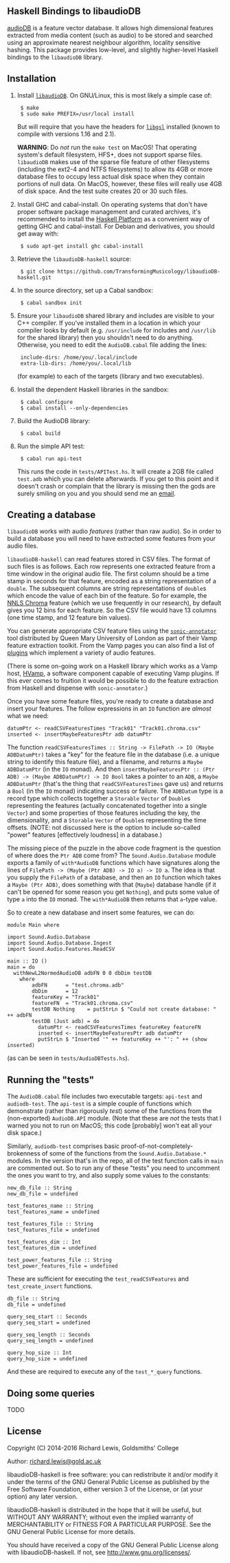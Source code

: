 ## Haskell Bindings to libaudioDB

[audioDB](https://github.com/TransformingMusicology/audiodb) is a
feature vector database. It allows high dimensional features extracted
from media content (such as audio) to be stored and searched using an
approximate nearest neighbour algorithm, locality sensitive
hashing. This package provides low-level, and slightly higher-level
Haskell bindings to the `libaudioDB` library.

## Installation

1. Install
   [`libaudioDB`](https://github.com/TransformingMusicology/libaudiodb). On
   GNU/Linux, this is most likely a simple case of:

        $ make
        $ sudo make PREFIX=/usr/local install

   But will require that you have the headers for
   [`libgsl`](http://www.gnu.org/software/gsl/) installed (known to
   compile with versions 1.16 and 2.1).

   **WARNING**: Do *not* run the `make test` on MacOS! That operating
     system's default filesystem, HFS+, does not support sparse
     files. `libaudioDB` makes use of the sparse file feature of other
     filesystems (including the ext2-4 and NTFS filesystems) to allow
     its 4GB or more database files to occupy less actual disk space
     when they contain portions of null data. On MacOS, however, these
     files will really use 4GB of disk space. And the test suite
     creates 20 or 30 such files.

2. Install GHC and cabal-install. On operating systems that don't have
   proper software package management and curated archives, it's
   recommended to install the
   [Haskell Platform](https://www.haskell.org/platform/) as a
   convenient way of getting GHC and cabal-install. For Debian and
   derivatives, you should get away with:

        $ sudo apt-get install ghc cabal-install

3. Retrieve the `libaudioDB-haskell` source:

        $ git clone https://github.com/TransformingMusicology/libaudioDB-haskell.git

4. In the source directory, set up a Cabal sandbox:

        $ cabal sandbox init

5. Ensure your `libaudioDB` shared library and includes are visible to
   your C++ compiler. If you've installed them in a location in which
   your compiler looks by default (e.g. `/usr/include` for includes
   and `/usr/lib` for the shared library) then you shouldn't need to
   do anything. Otherwise, you need to edit the `AudioDB.cabal` file
   adding the lines:

        include-dirs: /home/you/.local/include
        extra-lib-dirs: /home/you/.local/lib

   (for example) to each of the targets (library and two executables).

6. Install the dependent Haskell libraries in the sandbox:

        $ cabal configure
        $ cabal install --only-dependencies

7. Build the AudioDB library:

        $ cabal build

8. Run the simple API test:

        $ cabal run api-test

   This runs the code in `tests/APITest.hs`. It will create a 2GB file
   called `test.adb` which you can delete afterwards. If you get to
   this point and it doesn't crash or complain that the library is
   missing then the gods are surely smiling on you and you should send
   me an [email](mailto:richard.lewis@gold.ac.uk).

## Creating a database

`libaudioDB` works with audio *features* (rather than raw audio). So
in order to build a database you will need to have extracted some
features from your audio files.

`libaudioDB-haskell` can read features stored in CSV files. The format
of such files is as follows. Each row represents one extracted feature
from a time window in the original audio file. The first column should
be a time stamp in seconds for that feature, encoded as a string
representation of a `double`. The subsequent columns are string
representations of `double`s which encode the value of each bin of the
feature. So for example, the
[NNLS Chroma](http://isophonics.net/nnls-chroma) feature (which we use
frequently in our research), by default gives you 12 bins for each
feature. So the CSV file would have 13 columns (one time stamp, and 12
feature bin values).

You can generate appropriate CSV feature files using the
[`sonic-annotator`](http://www.vamp-plugins.org/sonic-annotator/) tool
distributed by Queen Mary University of London as part of their Vamp
feature extraction toolkit. From the Vamp pages you can also find a
list of [plugins](http://www.vamp-plugins.org/download.html) which
implement a variety of audio features.

(There is some on-going work on a Haskell library which works as a
Vamp host, [HVamp](https://github.com/TransformingMusicology/HVamp), a
software component capable of executing Vamp plugins. If this ever
comes to fruition it would be possible to do the feature extraction
from Haskell and dispense with `sonic-annotator`.)

Once you have some feature files, you're ready to create a database
and insert your features. The follow expressions in an `IO` function
are *almost* what we need:

    datumPtr <- readCSVFeaturesTimes "Track01" "Track01.chroma.csv"
    inserted <- insertMaybeFeaturesPtr adb datumPtr

The function `readCSVFeaturesTimes :: String -> FilePath -> IO (Maybe
ADBDatumPtr)` takes a "key" for the feature file in the database
(i.e. a unique string to identify this feature file), and a filename,
and returns a `Maybe ADBDatumPtr` (in the `IO` monad). And then
`insertMaybeFeaturesPtr :: (Ptr ADB) -> (Maybe ADBDatumPtr) -> IO Bool`
takes a pointer to an `ADB`, a `Maybe ADBDatumPtr` (that's the thing
that `readCSVFeaturesTimes` gave us) and returns a `Bool` (in the `IO`
monad) indicating success or failure. The `ADBDatum` type is a record
type which collects together a `Storable` `Vector` of `Double`s
representing the features (actually concatenated together into a
single `Vector`) and some properties of those features including the
key, the dimensionality, and a `Storable` `Vector` of `Double`s
representing the time offsets. (NOTE: not discussed here is the option
to include so-called "power" features [effectively loudness] in a
database.)

The missing piece of the puzzle in the above code fragment is the
question of where does the `Ptr ADB` come from?  The
`Sound.Audio.Database` module exports a family of `with*AudioDB`
functions which have signatures along the lines of `FilePath -> (Maybe
(Ptr ADB) -> IO a) -> IO a`. The idea is that you supply the
`FilePath` of a database, and then an `IO` function which takes a
`Maybe (Ptr ADB)`, does something with that (`Maybe`) database handle
(if it can't be opened for some reason you get `Nothing`), and puts
some value of type `a` into the `IO` monad. The `with*AudioDB` then
returns that `a`-type value.

So to create a new database and insert some features, we can do:

    module Main where
    
    import Sound.Audio.Database
    import Sound.Audio.Database.Ingest
    import Sound.Audio.Features.ReadCSV
    
    main :: IO ()
    main = do
      withNewL2NormedAudioDB adbFN 0 0 dbDim testDB
        where
            adbFN      = "test.chroma.adb"
            dbDim      = 12
            featureKey = "Track01"
            featureFN  = "Track01.chroma.csv"
            testDB Nothing    = putStrLn $ "Could not create database: " ++ adbFN
            testDB (Just adb) = do
              datumPtr <- readCSVFeaturesTimes featureKey featureFN
              inserted <- insertMaybeFeaturesPtr adb datumPtr
              putStrLn $ "Inserted '" ++ featureKey ++ "': " ++ (show inserted)

(as can be seen in `tests/AudioDBTests.hs`).

## Running the "tests"

The `AudioDB.cabal` file includes two executable targets: `api-test`
and `audiodb-test`. The `api-test` is a simple couple of functions
which demonstrate (rather than rigorously *test*) some of the
functions from the (non-exported) `AudioDB.API` module. (Note that
these are *not* the tests that I warned you not to run on MacOS; this
code [probably] won't eat all your disk space.)

Similarly, `audiodb-test` comprises basic
proof-of-not-completely-brokenness of some of the functions from the
`Sound.Audio.Database.*` modules. In the version that's in the repo,
all of the test function calls in `main` are commented out. So to run
any of these "tests" you need to uncomment the ones you want to try,
and also supply some values to the constants:

    new_db_file :: String
    new_db_file = undefined
    
    test_features_name :: String
    test_features_name = undefined
    
    test_features_file :: String
    test_features_file = undefined
    
    test_features_dim :: Int
    test_features_dim = undefined
    
    test_power_features_file :: String
    test_power_features_file = undefined

These are sufficient for executing the `test_readCSVFeatures` and
`test_create_insert` functions.

    db_file :: String
    db_file = undefined
    
    query_seq_start :: Seconds
    query_seq_start = undefined
    
    query_seq_length :: Seconds
    query_seq_length = undefined
    
    query_hop_size :: Int
    query_hop_size = undefined

And these are required to execute any of the `test_*_query` functions.

## Doing some queries

TODO

## License

Copyright (C) 2014-2016 Richard Lewis, Goldsmiths' College

Author: richard.lewis@gold.ac.uk

libaudioDB-haskell is free software: you can redistribute it and/or
modify it under the terms of the GNU General Public License
as published by the Free Software Foundation, either version 3 of
the License, or (at your option) any later version.

libaudioDB-haskell is distributed in the hope that it will be
useful, but WITHOUT ANY WARRANTY; without even the implied warranty
of MERCHANTABILITY or FITNESS FOR A PARTICULAR PURPOSE.  See the
GNU General Public License for more details.

You should have received a copy of the GNU General Public License
along with libaudioDB-haskell. If not, see <http://www.gnu.org/licenses/>.
